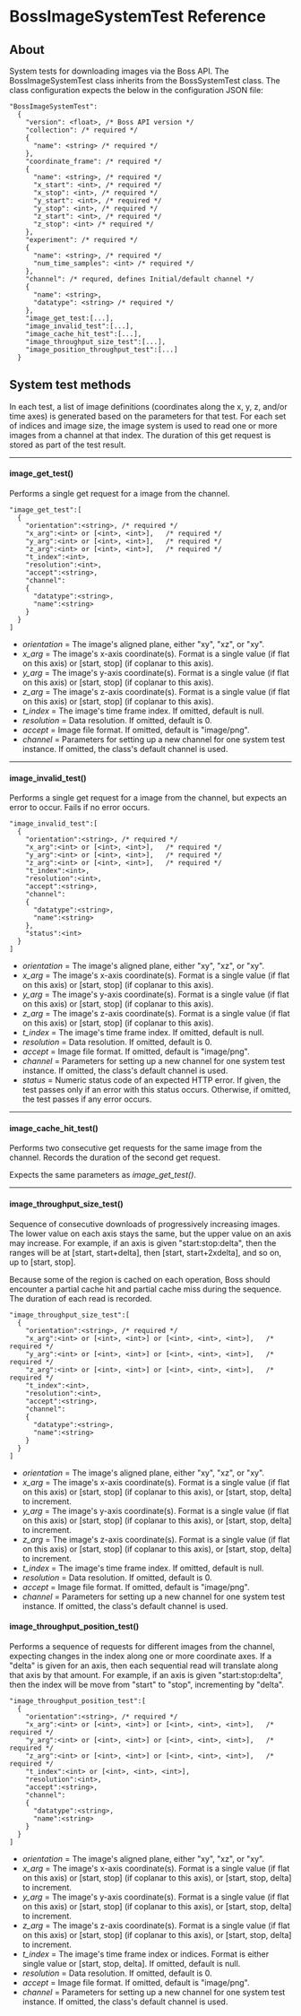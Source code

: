 # BossImageSystemTest Reference
## About
System tests for downloading images via the Boss API. The BossImageSystemTest class inherits from the BossSystemTest class. The class configuration expects the below in the configuration JSON file:

```
"BossImageSystemTest":
  {
    "version": <float>, /* Boss API version */
    "collection": /* required */
    {
      "name": <string> /* required */
    },
    "coordinate_frame": /* required */
    {
      "name": <string>, /* required */
      "x_start": <int>, /* required */
      "x_stop": <int>, /* required */
      "y_start": <int>, /* required */
      "y_stop": <int>, /* required */
      "z_start": <int>, /* required */
      "z_stop": <int> /* required */
    },
    "experiment": /* required */
    {
      "name": <string>, /* required */
      "num_time_samples": <int> /* required */
    },
    "channel": /* requred, defines Initial/default channel */
    {
      "name": <string>,
      "datatype": <string> /* required */
    },
    "image_get_test:[...],
    "image_invalid_test":[...],
    "image_cache_hit_test":[...],
    "image_throughput_size_test":[...],
    "image_position_throughput_test":[...]
  }
```

## System test methods
In each test, a list of image definitions (coordinates along the x, y, z, and/or time axes) is generated based on the parameters for that test. For each set of indices and image size, the image system is used to read one or more images from a channel at that index.  The duration of this get request is stored as part of the test result.

---
#### image_get_test()
Performs a single get request for a image from the channel.

```
"image_get_test":[
  {
    "orientation":<string>, /* required */
    "x_arg":<int> or [<int>, <int>],   /* required */
    "y_arg":<int> or [<int>, <int>],   /* required */
    "z_arg":<int> or [<int>, <int>],   /* required */
    "t_index":<int>,
    "resolution":<int>,
    "accept":<string>,
    "channel":
    {
      "datatype":<string>,
      "name":<string>
    }
  }
]
```
- *orientation* = The image's aligned plane, either "xy", "xz", or "xy".
- *x_arg* = The image's x-axis coordinate(s).  Format is a single value (if flat on this axis) or [start, stop] (if coplanar to this axis).
- *y_arg* = The image's y-axis coordinate(s).  Format is a single value (if flat on this axis) or [start, stop] (if coplanar to this axis).
- *z_arg* = The image's z-axis coordinate(s).  Format is a single value (if flat on this axis) or [start, stop] (if coplanar to this axis).
- *t_index* = The image's time frame index. If omitted, default is null.
- *resolution* = Data resolution.  If omitted, default is 0.
- *accept* = Image file format.  If omitted, default is "image/png".
- *channel* = Parameters for setting up a new channel for one system test instance.  If omitted, the class's default channel is used.

---
#### image_invalid_test()
Performs a single get request for a image from the channel, but expects an error to occur.  Fails if no error occurs.

```
"image_invalid_test":[
  {
    "orientation":<string>, /* required */
    "x_arg":<int> or [<int>, <int>],   /* required */
    "y_arg":<int> or [<int>, <int>],   /* required */
    "z_arg":<int> or [<int>, <int>],   /* required */
    "t_index":<int>,
    "resolution":<int>,
    "accept":<string>,
    "channel":
    {
      "datatype":<string>,
      "name":<string>
    },
    "status":<int>
  }
]
```
- *orientation* = The image's aligned plane, either "xy", "xz", or "xy".
- *x_arg* = The image's x-axis coordinate(s).  Format is a single value (if flat on this axis) or [start, stop] (if coplanar to this axis).
- *y_arg* = The image's y-axis coordinate(s).  Format is a single value (if flat on this axis) or [start, stop] (if coplanar to this axis).
- *z_arg* = The image's z-axis coordinate(s).  Format is a single value (if flat on this axis) or [start, stop] (if coplanar to this axis).
- *t_index* = The image's time frame index. If omitted, default is null.
- *resolution* = Data resolution.  If omitted, default is 0.
- *accept* = Image file format.  If omitted, default is "image/png".
- *channel* = Parameters for setting up a new channel for one system test instance.  If omitted, the class's default channel is used.
- *status* = Numeric status code of an expected HTTP error.  If given, the test passes only if an error with this status occurs. Otherwise, if omitted, the test passes if any error occurs.

---
#### image_cache_hit_test()
Performs two consecutive get requests for the same image from the channel. Records the duration of the second get request.

Expects the same parameters as *image_get_test()*.

---
#### image_throughput_size_test()
Sequence of consecutive downloads of progressively increasing images. The lower value on each axis stays the same, but the upper value on an axis may increase.  For example, if an axis is given "start:stop:delta", then the ranges will be at [start, start+delta], then [start, start+2xdelta], and so on, up to [start, stop].

Because some of the region is cached on each operation, Boss should encounter a partial cache hit and partial cache miss during the sequence.  The duration of each read is recorded.

```
"image_throughput_size_test":[
  {
    "orientation":<string>, /* required */
    "x_arg":<int> or [<int>, <int>] or [<int>, <int>, <int>],   /* required */
    "y_arg":<int> or [<int>, <int>] or [<int>, <int>, <int>],   /* required */
    "z_arg":<int> or [<int>, <int>] or [<int>, <int>, <int>],   /* required */
    "t_index":<int>,
    "resolution":<int>,
    "accept":<string>,
    "channel":
    {
      "datatype":<string>,
      "name":<string>
    }
  }
]
```
- *orientation* = The image's aligned plane, either "xy", "xz", or "xy".
- *x_arg* = The image's x-axis coordinate(s).  Format is a single value (if flat on this axis) or [start, stop] (if coplanar to this axis), or [start, stop, delta] to increment.
- *y_arg* = The image's y-axis coordinate(s).  Format is a single value (if flat on this axis) or [start, stop] (if coplanar to this axis), or [start, stop, delta] to increment.
- *z_arg* = The image's z-axis coordinate(s).  Format is a single value (if flat on this axis) or [start, stop] (if coplanar to this axis), or [start, stop, delta] to increment.
- *t_index* = The image's time frame index. If omitted, default is null.
- *resolution* = Data resolution.  If omitted, default is 0.
- *accept* = Image file format.  If omitted, default is "image/png".
- *channel* = Parameters for setting up a new channel for one system test instance.  If omitted, the class's default channel is used.

#### image_throughput_position_test()
Performs a sequence of requests for different images from the channel, expecting changes in the index along one or more coordinate axes. If a "delta" is given for an axis, then each sequential read will translate along that axis by that amount.  For example, if an axis is given "start:stop:delta", then the index will be move from "start" to "stop", incrementing by "delta".

```
"image_throughput_position_test":[
  {
    "orientation":<string>, /* required */
    "x_arg":<int> or [<int>, <int>] or [<int>, <int>, <int>],   /* required */
    "y_arg":<int> or [<int>, <int>] or [<int>, <int>, <int>],   /* required */
    "z_arg":<int> or [<int>, <int>] or [<int>, <int>, <int>],   /* required */
    "t_index":<int> or [<int>, <int>, <int>],
    "resolution":<int>,
    "accept":<string>,
    "channel":
    {
      "datatype":<string>,
      "name":<string>
    }
  }
]
```
- *orientation* = The image's aligned plane, either "xy", "xz", or "xy".
- *x_arg* = The image's x-axis coordinate(s).  Format is a single value (if flat on this axis) or [start, stop] (if coplanar to this axis), or [start, stop, delta] to increment.
- *y_arg* = The image's y-axis coordinate(s).  Format is a single value (if flat on this axis) or [start, stop] (if coplanar to this axis), or [start, stop, delta] to increment.
- *z_arg* = The image's z-axis coordinate(s).  Format is a single value (if flat on this axis) or [start, stop] (if coplanar to this axis), or [start, stop, delta] to increment.
- *t_index* = The image's time frame index or indices. Format is either single value or [start, stop, delta]. If omitted, default is null.
- *resolution* = Data resolution.  If omitted, default is 0.
- *accept* = Image file format.  If omitted, default is "image/png".
- *channel* = Parameters for setting up a new channel for one system test instance.  If omitted, the class's default channel is used.
